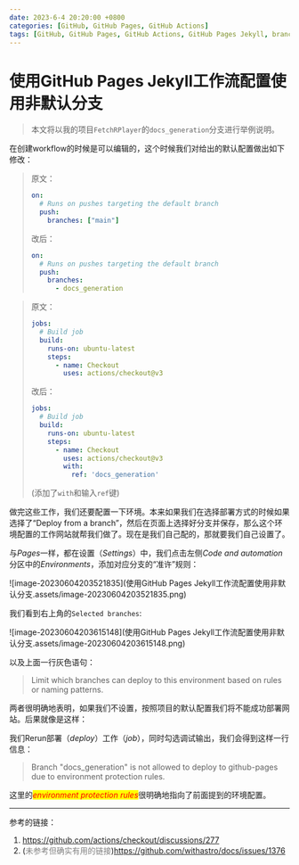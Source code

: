 ```yaml
---
date: 2023-6-4 20:20:00 +0800
categories: [GitHub, GitHub Pages, GitHub Actions]
tags: [GitHub, GitHub Pages, GitHub Actions, GitHub Pages Jekyll, branches, examples]
---
```


# 使用GitHub Pages Jekyll工作流配置使用非默认分支

> 本文将以我的项目`FetchRPlayer`的`docs_generation`分支进行举例说明。

在创建workflow的时候是可以编辑的，这个时候我们对给出的默认配置做出如下修改：

> 原文：
>
> ``` yaml
> on:
>   # Runs on pushes targeting the default branch
>   push:
>     branches: ["main"]
> ```
>
> 改后：
>
> ``` yaml
> on:
>   # Runs on pushes targeting the default branch
>   push:
>     branches: 
>       - docs_generation
> ```

> 原文：
>
> ``` yaml
> jobs:
>   # Build job
>   build:
>     runs-on: ubuntu-latest
>     steps:
>       - name: Checkout
>         uses: actions/checkout@v3
> ```
>
> 改后：
>
> ``` yaml
> jobs:
>   # Build job
>   build:
>     runs-on: ubuntu-latest
>     steps:
>       - name: Checkout
>         uses: actions/checkout@v3
>         with: 
>           ref: 'docs_generation'
> ```
>
> (添加了`with`和输入`ref`键)

做完这些工作，我们还要配置一下环境。本来如果我们在选择部署方式的时候如果选择了“Deploy from a branch”，然后在页面上选择好分支并保存，那么这个环境配置的工作网站就帮我们做了。现在是我们自己配的，那就要我们自己设置了。

与*Pages*一样，都在设置（*Settings*）中，我们点击左侧*Code and automation*分区中的*Environments*，添加对应分支的“准许”规则：

![image-20230604203521835](使用GitHub Pages Jekyll工作流配置使用非默认分支.assets/image-20230604203521835.png)

我们看到右上角的`Selected branches`:

![image-20230604203615148](使用GitHub Pages Jekyll工作流配置使用非默认分支.assets/image-20230604203615148.png)

以及上面一行灰色语句：

> Limit which branches can deploy to this environment based on rules or naming patterns.

两者很明确地表明，如果我们不设置，按照项目的默认配置我们将不能成功部署网站。后果就像是这样：



我们Rerun部署（*deploy*）工作（*job*），同时勾选调试输出，我们会得到这样一行信息：

> Branch "docs_generation" is not allowed to deploy to github-pages due to environment protection rules.

这里的<em style="background:yellow;color:red">environment protection rules</em>很明确地指向了前面提到的环境配置。

---

参考的链接：

1. <https://github.com/actions/checkout/discussions/277>
2. (<span style="color:grey">未参考但确实有用的链接</span>)<https://github.com/withastro/docs/issues/1376>

